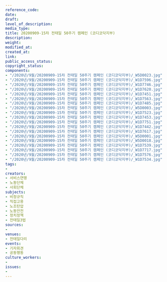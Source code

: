 ```yaml
---
reference_code: 
date: 
draft: 
level_of_description: 
media_type: 
title: 20200909-15차 전태일 50주기 캠페인 (코디코닥지부)
description: 
weight: 
modified_at: 
created_at: 
link: 
public_access_status: 
copyright_status: 
components:
- "/2020년/9월/20200909-15차 전태일 50주기 캠페인 (코디코닥지부)/_W5D0023.jpg"
- "/2020년/9월/20200909-15차 전태일 50주기 캠페인 (코디코닥지부)/_W1D7596.jpg"
- "/2020년/9월/20200909-15차 전태일 50주기 캠페인 (코디코닥지부)/_W1D7746.jpg"
- "/2020년/9월/20200909-15차 전태일 50주기 캠페인 (코디코닥지부)/_W1D7620.jpg"
- "/2020년/9월/20200909-15차 전태일 50주기 캠페인 (코디코닥지부)/_W1D7451.jpg"
- "/2020년/9월/20200909-15차 전태일 50주기 캠페인 (코디코닥지부)/_W1D7563.jpg"
- "/2020년/9월/20200909-15차 전태일 50주기 캠페인 (코디코닥지부)/_W1D7485.jpg"
- "/2020년/9월/20200909-15차 전태일 50주기 캠페인 (코디코닥지부)/_W5D0003.jpg"
- "/2020년/9월/20200909-15차 전태일 50주기 캠페인 (코디코닥지부)/_W1D7523.jpg"
- "/2020년/9월/20200909-15차 전태일 50주기 캠페인 (코디코닥지부)/_W1D7453.jpg"
- "/2020년/9월/20200909-15차 전태일 50주기 캠페인 (코디코닥지부)/_W1D7751.jpg"
- "/2020년/9월/20200909-15차 전태일 50주기 캠페인 (코디코닥지부)/_W1D7442.jpg"
- "/2020년/9월/20200909-15차 전태일 50주기 캠페인 (코디코닥지부)/_W1D7617.jpg"
- "/2020년/9월/20200909-15차 전태일 50주기 캠페인 (코디코닥지부)/_W5D0001.jpg"
- "/2020년/9월/20200909-15차 전태일 50주기 캠페인 (코디코닥지부)/_W5D0018.jpg"
- "/2020년/9월/20200909-15차 전태일 50주기 캠페인 (코디코닥지부)/_W1D7539.jpg"
- "/2020년/9월/20200909-15차 전태일 50주기 캠페인 (코디코닥지부)/_W1D7717.jpg"
- "/2020년/9월/20200909-15차 전태일 50주기 캠페인 (코디코닥지부)/_W1D7576.jpg"
- "/2020년/9월/20200909-15차 전태일 50주기 캠페인 (코디코닥지부)/_W1D7534.jpg"
tags:
- 
creators:
- 서비스연맹
- 노동단체
- 사회단체
subjects:
- 비정규직
- 직접고용
- 노조탄압
- 노동안전
- 정치정책
- 전태일3법
sources:
- 
venues:
- 전태일다리
events:
- 기자회견
- 공동행동
culture_workers:
- 
issues:
- 
---
```


